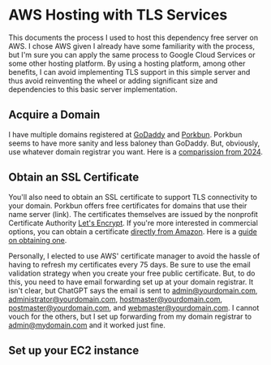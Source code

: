 # AWS Hosting with TLS Services

This documents the process I used to host this dependency free server on AWS. I chose AWS given I already have some
familiarity with the process, but I'm sure you can apply the same process to Google Cloud Services or some other
hosting platform. By using a hosting platform, among other benefits, I can avoid implementing TLS support in this
simple server and thus avoid reinventing the wheel or adding significant size and dependencies to this basic
server implementation.

## Acquire a Domain

I have multiple domains registered at [GoDaddy](https://godaddy.com) and [Porkbun](https://porkbun.com). Porkbun
seems to have more sanity and less baloney than GoDaddy. But, obviously, use whatever domain registrar you want.
Here is a [comparission from 2024](https://www.wpbeginner.com/beginners-guide/how-to-choose-the-best-domain-registrar/).

## Obtain an SSL Certificate

You'll also need to obtain an SSL certificate to support TLS connectivity to your domain. Porkbun offers free
certificates for domains that use their name server (link). The certificates themselves are issued by
the nonprofit Certificate Authority [Let's Encrypt](https://letsencrypt.org). If you're more interested in
commercial options, you can obtain a certificate [directly from Amazon](https://aws.amazon.com/certificate-manager/).
Here is a [guide on obtaining one](https://hostadvice.com/blog/web-hosting/security/how-to-get-an-ssl-certificate/).

Personally, I elected to use AWS' certificate manager to avoid the hassle of having to refresh my certificates
every 75 days. Be sure to use the email validation strategy when you create your free public certificate. But,
to do this, you need to have email forwarding set up at your domain registrar. It isn't clear, but ChatGPT says
the email is sent to admin@yourdomain.com, administrator@yourdomain.com, hostmaster@yourdomain.com,
postmaster@yourdomain.com, and webmaster@yourdomain.com. I cannot vouch for the others, but I set up forwarding
from my domain registrar to admin@mydomain.com and it worked just fine.

## Set up your EC2 instance



